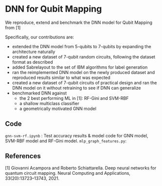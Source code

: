 # DNN for Qubit Mapping
We reproduce, extend and benchmark the DNN model for Qubit Mapping from [1]

Specifically, our contributions are:
* extended the DNN model from 5-qubits to 7-qubits by expanding the architecture naturally
* created a new dataset of 7-qubit random circuits, following the dataset format as described
* added Sabrelayout to the set of IBM algorithms for label generation
* ran the reimplemented DNN model on the newly produced dataset and reproduced results similar to what was expected
* created a new dataset of 7-qubit circuits of practical design and ran the DNN model on it without retraining to see if DNN can generalize
* benchmarked DNN against
    * the 2 best performing ML in [1]: RF-Gini and SVM-RBF
    * a shallow multiclass classifier
    * a geometrically motivated GNN model

## Code
`gnn-svm-rf.ipynb`  : Test accuracy results & model code for GNN model, SVM-RBF model and RF-Gini model.
`mlp_graph_features.py`: 

## References
[1] Giovanni Acampora and Roberto Schiattarella. Deep neural networks for quantum circuit mapping. Neural Computing and Applications, 33(20):13723–13743, 2021.